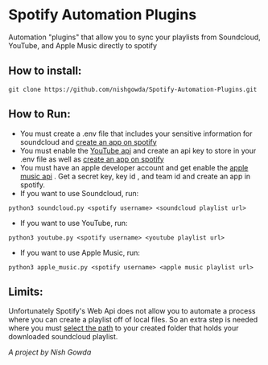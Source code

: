 # Spotify Automation Plugins
Automation "plugins" that allow you to sync your playlists from Soundcloud, YouTube, and Apple Music directly to spotify

## How to install:
```
git clone https://github.com/nishgowda/Spotify-Automation-Plugins.git
```

## How to Run:
- You must create a .env file that includes your sensitive information for soundcloud and [create an app on spotify](https://developer.spotify.com/dashboard/applications)
- You must enable the [YouTube api](https://developers-dot-devsite-v2-prod.appspot.com/youtube/v3) and create an api key to store in your .env file as well as [create an app on spotify](https://developer.spotify.com/dashboard/applications)
- You must have an apple developer account and get enable the [apple music api](https://developer.apple.com/documentation/applemusicapi) . Get a  secret key, key id , and team id and create an app in spotify.
- If you want to use Soundcloud, run: 
```
python3 soundcloud.py <spotify username> <soundcloud playlist url> 
```
- If you want to use YouTube, run: 
```
python3 youtube.py <spotify username> <youtube playlist url>
```
- If you want to use Apple Music, run: 
```
python3 apple_music.py <spotify username> <apple music playlist url>
```
## Limits:
Unfortunately Spotify's Web Api does not allow you to automate a process where you can create a playlist off of local files. So an extra step is needed where you must [select the path](https://support.spotify.com/us/using_spotify/features/listen-to-local-files/) to your created folder that holds your downloaded soundcloud playlist.

*A project by Nish Gowda*
